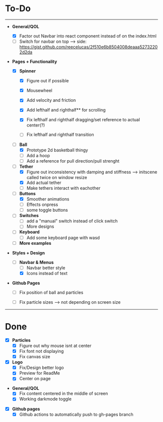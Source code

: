 # To-Do 
___

- **General/QOL**
  - [x] Factor out Navbar into react component instead of on the index.html
  - [ ] Switch for navbar on top --> side: https://gist.github.com/reecelucas/2f510e6b8504008deaaa52732202d2da

- **Pages + Functionality**
  - [x] **Spinner**
    - [x] Figure out if possible
    - [x] Mousewheel
    - [x] Add velocity and friction
    - [x] Add lefthalf and righthalf** for scrolling
    - [x] Fix lefthalf and righthalf dragging/set reference to actual center(?)

    - [ ] Fix lefthalf and righthalf transition

  - [ ] **Ball**
    - [x] Prototype 2d basketball thingy
    - [ ] Add a hoop
    - [ ] Add a reference for pull direction/pull strenght

  - [ ] **Tether**
    - [x] Figure out inconsistency with damping and stiffness --> initscene called twice on window resize
    - [x] Add actual tether
    - [ ] Make tethers interact with eachother

  - [ ] **Buttons**
    - [x] Smoother animations
    - [ ] Effects onpress
    - [ ] some toggle buttons

  - [ ] **Switches**
    - [ ] add a "manual" switch instead of click switch
    - [ ] More designs

  - [ ] **Keyboard**
    - [ ] Add some keyboard page with wasd 

  - [ ] **More examples**

- **Styles + Design**

  - [ ] **Navbar & Menus**
    - [ ] Navbar better style
    - [x] Icons instead of text

- **Github Pages**
  - [ ] Fix position of ball and particles
  - [ ] Fix particle sizes --> not depending on screen size


___

# Done

  - [x] **Particles**
    - [x] Figure out why mouse isnt at center 
    - [x] Fix font not displaying
    - [x] Fix canvas size

  - [x] **Logo**
    - [x] Fix/Design better logo
    - [x] Preview for ReadMe
    - [x] Center on page

  - **General/QOL**
    - [x] Fix content centered in the middle of screen
    - [x] Working darkmode toggle

  - [x] **Github pages**
    - [x] Github actions to automatically push to gh-pages branch